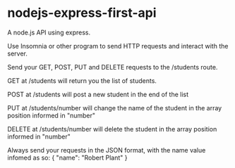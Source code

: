 # nodejs-express-first-api
A node.js API using express.

Use Insomnia or other program to send HTTP requests and interact with the server.

Send your GET, POST, PUT and DELETE requests to the /students route.

GET at /students will return you the list of students.

POST at /students will post a new student in the end of the list

PUT at /students/number will change the name of the student in the array position informed in "number"

DELETE at /students/number will delete the student in the array position informed in "number"

Always send your requests in the JSON format, with the name value infomed as so:
{
    "name": "Robert Plant"
}

